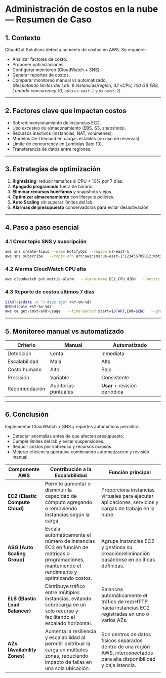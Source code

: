 # Administración de costos en la nube — Resumen de Caso

## 1. Contexto
CloudOpt Solutions detecta aumento de costos en AWS. Se requiere:
- Analizar factores de costo.
- Proponer optimizaciones.
- Configurar monitoreo (CloudWatch + SNS).
- Generar reportes de costos.
- Comparar monitoreo manual vs automatizado.  
*(Respetando límites del Lab: 9 instancias/región, 32 vCPU, 100 GB EBS, Lambda concurrency 10, sólo `us-east-1` y `us-west-2`)*.

---

## 2. Factores clave que impactan costos
- Sobredimensionamiento de instancias EC2.
- Uso excesivo de almacenamiento (EBS, S3, snapshots).
- Recursos inactivos (instancias, NAT, volúmenes).
- Modelos On-Demand en cargas estables (no uso de reservas).
- Límite de concurrency en Lambdas (lab: 10).
- Transferencia de datos entre regiones.

---

## 3. Estrategias de optimización
1. **Rightsizing**: reducir tamaños si CPU < 10% por 7 días.
2. **Apagado programado** fuera de horario.
3. **Eliminar recursos huérfanos** y snapshots viejos.
4. **Optimizar almacenamiento** con lifecycle policies.
5. **Auto Scaling** sin superar límites del lab.
6. **Alarmas de presupuesto** conservadoras para evitar desactivación.

---

## 4. Paso a paso esencial

### 4.1 Crear topic SNS y suscripción
```bash
aws sns create-topic --name NotifyOps --region us-east-1
aws sns subscribe   --topic-arn arn:aws:sns:us-east-1:123456789012:NotifyOps   --protocol email   --notification-endpoint correo@empresa.com
```

### 4.2 Alarma CloudWatch CPU alta
```bash
aws cloudwatch put-metric-alarm   --alarm-name EC2_CPU_HIGH   --metric-name CPUUtilization   --namespace AWS/EC2   --statistic Average   --period 300 --threshold 75   --comparison-operator GreaterThanThreshold   --dimensions Name=InstanceId,Value=i-0abcd1234   --evaluation-periods 1   --alarm-actions arn:aws:sns:us-east-1:123456789012:NotifyOps
```

### 4.3 Reporte de costos últimos 7 días
```bash
START=$(date -d "7 days ago" +%Y-%m-%d)
END=$(date +%Y-%m-%d)
aws ce get-cost-and-usage   --time-period Start=$START,End=$END   --granularity DAILY   --metrics UnblendedCost   --group-by Type=DIMENSION,Key=SERVICE
```




---

## 5. Monitoreo manual vs automatizado
| Criterio | Manual | Automatizado |
|---|---|---|
| Detección | Lenta | Inmediata |
| Escalabilidad | Mala | Alta |
| Costo humano | Alto | Bajo |
| Precisión | Variable | Consistente |
| Recomendación | Auditorías puntuales | **Usar** + revisión periódica |

---

## 6. Conclusión
Implementar CloudWatch + SNS y reportes automáticos permitirá:
- Detectar anomalías antes de que afecten presupuesto.
- Cumplir límites del lab y evitar suspensiones.
- Reducir costos por sobreuso y recursos ociosos.
- Mejorar eficiencia operativa combinando automatización y revisión manual.

| Componente AWS | Contribución a la Escalabilidad | Función principal |
|----------------|---------------------------------|-------------------|
| **EC2 (Elastic Compute Cloud)** | Permite aumentar o disminuir la capacidad de cómputo agregando o removiendo instancias según la carga. | Proporciona instancias virtuales para ejecutar aplicaciones, servicios y cargas de trabajo en la nube. |
| **ASG (Auto Scaling Group)** | Escala automáticamente el número de instancias EC2 en función de métricas o programaciones, manteniendo el rendimiento y optimizando costos. | Agrupa instancias EC2 y gestiona su creación/eliminación basándose en políticas definidas. |
| **ELB (Elastic Load Balancer)** | Distribuye tráfico entre múltiples instancias, evitando sobrecarga en un solo recurso y facilitando el escalado horizontal. | Balancea automáticamente el tráfico de red/HTTP hacia instancias EC2 registradas en uno o varios AZs. |
| **AZs (Availability Zones)** | Aumenta la resiliencia y escalabilidad al permitir distribuir la carga en múltiples zonas, reduciendo impacto de fallas en una sola ubicación. | Son centros de datos físicos separados dentro de una región AWS, interconectados para alta disponibilidad y baja latencia. |
